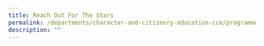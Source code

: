 ```yaml
---
title: Reach Out For The Stars
permalink: /departments/character-and-citizenry-education-cce/programmes/reach-out-for-the-stars/
description: ""
---
```

